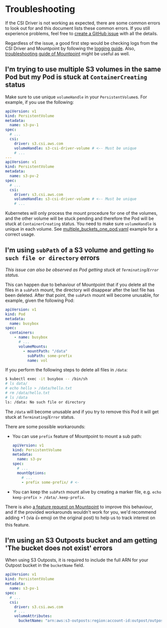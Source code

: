 # Troubleshooting

If the CSI Driver is not working as expected, there are some common errors to look out for and this document lists these common errors. If you still experience problems, feel free to [create a GitHub issue](https://github.com/awslabs/mountpoint-s3-csi-driver/issues/new/choose) with all the details.

Regardless of the issue, a good first step would be checking logs from the CSI Driver and Mountpoint by following the [logging guide](./LOGGING.md). Also, [troubleshooting guide of Mountpoint](https://github.com/awslabs/mountpoint-s3/blob/main/doc/TROUBLESHOOTING.md) might be useful as well.

## I'm trying to use multiple S3 volumes in the same Pod but my Pod is stuck at `ContainerCreating` status

Make sure to use unique `volumeHandle` in your `PersistentVolume`s. For example, if you use the following:

```yaml
apiVersion: v1
kind: PersistentVolume
metadata:
  name: s3-pv-1
spec:
  # ...
  csi:
    driver: s3.csi.aws.com
    volumeHandle: s3-csi-driver-volume # <-- Must be unique
    # ...
---
apiVersion: v1
kind: PersistentVolume
metadata:
  name: s3-pv-2
spec:
  # ...
  csi:
    driver: s3.csi.aws.com
    volumeHandle: s3-csi-driver-volume # <-- Must be unique
    # ...
```

Kubernetes will only process the mount procedure for one of the volumes, and the other volume will be stuck pending and therefore the Pod will be stuck at `ContainerCreating` status. You need to make sure `volumeHandle` is unique in each volume. See [multiple_buckets_one_pod.yaml](../examples/kubernetes/static_provisioning/multiple_pods_one_pv.yaml) example for a correct usage.

## I'm using `subPath` of a S3 volume and getting `No such file or directory` errors

_This issue can also be observed as Pod getting stuck at `Terminating`/`Error` status._

This can happen due to behaviour of Mountpoint that if you delete all the files in a `subPath` mount, the directory will disappear after the last file has been deleted. After that point, the `subPath` mount will become unusable, for example, given the following Pod:

```yaml
apiVersion: v1
kind: Pod
metadata:
  name: busybox
spec:
  containers:
    - name: busybox
      # ...
      volumeMounts:
        - mountPath: "/data"
          subPath: some-prefix
          name: vol
```

If you perform the following steps to delete all files in `/data`:

```bash
$ kubectl exec -it busybox -- /bin/sh
# ls data/
# echo hello > /data/hello.txt
# rm /data/hello.txt
# ls /data
ls: /data: No such file or directory
```

The `/data` will become unusable and if you try to remove this Pod it will get stuck at `Terminating`/`Error` status.

There are some possible workarounds:
- You can use `prefix` feature of Mountpoint to mount a sub path:
  ```yaml
  apiVersion: v1
  kind: PersistentVolume
  metadata:
    name: s3-pv
  spec:
    # ...
    mountOptions:
      # ...
      - prefix some-prefix/ # <-

  ```

- You can keep the `subPath` mount alive by creating a marker file, e.g. `echo keep-prefix > /data/.keep-prefix`.

There is also [a feature request on Mountpoint](https://github.com/awslabs/mountpoint-s3/issues/1055) to improve this behaviour, and if the provided workarounds wouldn't work for you, we'd recommend adding +1 (via 👍 emoji on the original post) to help us to track interest on this feature.

## I'm using an S3 Outposts bucket and am getting 'The bucket does not exist' errors

When using S3 Outposts, it is required to include the full ARN for your Outpost bucket in the `bucketName` field.

```yaml
apiVersion: v1
kind: PersistentVolume
metadata:
  name: s3-pv-1
spec:
  # ...
  csi:
    driver: s3.csi.aws.com
    # ...
    volumeAttributes:
      bucketName: "arn:aws:s3-outposts:region:account-id:outpost/outpost-id/bucket/bucket-name" # Replace with your outpost bucket's ARN.
```